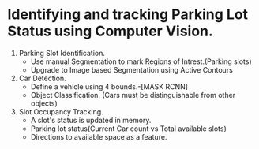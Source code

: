 # Identifying and tracking Parking Lot Status using Computer Vision.

1. Parking Slot Identification.
   - Use manual Segmentation to mark Regions of Intrest.(Parking slots)
   - Upgrade to Image based Segmentation using Active Contours
2. Car Detection.
   - Define a vehicle using 4 bounds.-[MASK RCNN]
   - Object Classification. (Cars must be distinguishable from other objects)
3. Slot Occupancy Tracking.
   - A slot's status is updated in memory.
   - Parking lot status(Current Car count vs Total available slots)
   - Directions to available space as a feature.
